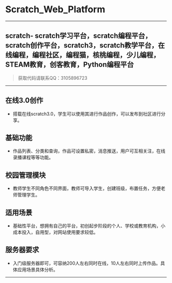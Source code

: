 # Scratch_Web_Platform


----

## scratch- scratch学习平台，scratch编程平台，scratch创作平台，scratch3，scratch教学平台，在线编程，编程社区，编程猫，核桃编程，少儿编程，STEAM教育，创客教育，Python编程平台 


 > 获取代码请联系QQ：3105896723


----

## 在线3.0创作
- 搭载在线scratch3.0，学生可以使用其进行作品创作，可以发布到社区进行分享。

## 基础功能
- 作品列表、分类和查询，作品可设置私密，消息推送，用户可互相关注，在线录播课程等等功能。

## 校园管理模块
- 教师学生不同角色不同界面，教师可导入学生，创建班级，布置任务，方便老师管理学生。

## 适用场景
- 基础性平台，想拥有自己的平台，初创起步阶段的个人、学校或教育机构，小成本投入，自用型，对网站使用要求较低。

## 服务器要求
- 入门级服务器即可，可容纳200人左右同时在线，10人左右同时上传作品。具体应用场景具体分析。

----
